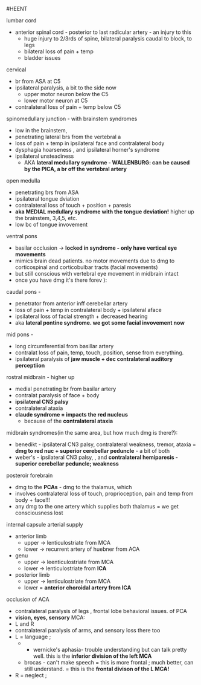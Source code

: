 #HEENT 

lumbar cord
- anterior spinal cord - posterior to last radicular artery - an injury to this 
	- huge injury to 2/3rds of spine, bilateral paralysis caudal to block, to legs
	- bilateral loss of pain + temp 
	- bladder issues

cervical 
- br from ASA at C5
- ipsilateral paralysis, a bit to the side now 
	- upper motor neuron below the C5 
	- lower motor neuron at C5 
- contralateral loss of pain + temp below C5 

spinomedullary junction - with brainstem syndromes
- low in the brainstem, 
- penetrating lateral brs from the vertebral a 
- loss of pain + temp in ipsilateral face and contralateral body 
- dysphagia hoarseness , and ipsilateral horner's syndrome 
- ipsilateral unsteadiness 
	- AKA **lateral medullary syndrome - WALLENBURG: can be caused by the PICA, a br off the vertebral artery**

open medulla
- penetrating brs from ASA
- ipsilateral tongue dviation 
- contralateral loss of touch + position + paresis 
- **aka MEDIAL medullary syndrome with the tongue deviation!** higher up the brainstem, 3,4,5, etc. 
- low bc of tongue invovement 

ventral pons
- basilar occlusion -> **locked in syndrome - only have vertical eye movements**
- mimics brain dead patients. no motor movements due to dmg to corticospinal and corticobulbar tracts (facial movements)
- but still conscious with vertebral eye movement in midbrain intact 
- once you have dmg it's there forev ): 

caudal pons - 
- penetrator from anterior inff cerebellar artery 
- loss of pain + temp in contralateral body + ipsilateral aface
- ipsilateral loss of facial strength + decreased hearing 
- aka **lateral pontine syndrome. we got some facial invovement now**

mid pons - 
- long circumferential from basillar artery 
- contralat loss of pain, temp, touch, position, sense from everything. 
- ipsilateral paralysis of **jaw muscle + dec contralateral auditory perceptiion**

rostral midbrain - higher up 
- medial penetrating br from basilar artery 
- contralat paralysis of face + body 
- **ipsilateral CN3 palsy**
- contralateral ataxia 
- **claude syndrome = impacts the red nucleus**
	- because of the **contralateral ataxia**

midbrain syndromes(in the same area, but how much dmg is there?): 
- benedikt - ipsilateral CN3 palsy, contralateral weakness, tremor, ataxia = **dmg to red nuc + superior cerebellar peduncle** - a bit of both 
- weber's -  ipsilateral CN3 palsy, , and **contralateral hemiparesis - superior cerebellar peduncle; weakness**

posteroir forebrain 
- dmg to the **PCAs** - dmg to the thalamus, which 
- involves contralateral loss of touch, proprioception, pain and temp from body + face!!!
- any dmg to the one artery which supplies both thalamus = we get consciousness lost 

internal capsule arterial supply 
- anterior limb 
	- upper -> lenticulostriate from MCA
	- lower -> recurrent artery of huebner from ACA
- genu 
	- upper -> leenticulostriate from MCA 
	- lower -> lenticulostriate from **ICA**
- posterior limb 
	- upper -> lenticulostriate from MCA
	- lower = **anterior choroidal artery from ICA**

occlusion 
of ACA
- contralateral paralysis of legs , frontal lobe behavioral issues. 
of PCA 
- **vision, eyes, sensory**
MCA:
- L and R
- contralateral paralysis of arms, and sensory loss there too 
- L = language ; 
	- - wernicke's aphasia- trouble understanding but can talk pretty well. this is the **inferior division of the left MCA**
	-  brocas - can't make speech = this is more frontal ; much better, can still understand.  = this is the **frontal divison of the L MCA!**
- R = neglect ; 
